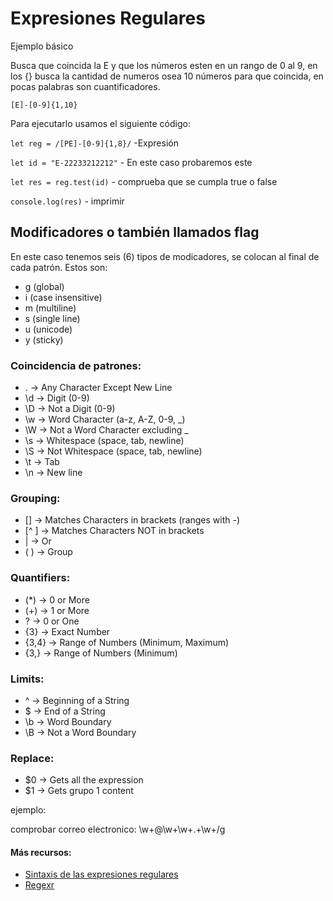 # Expresiones Regulares
Ejemplo básico

Busca que coincida la E y que los números esten en un rango de 0 al 9, en los {} busca la cantidad de numeros osea 10 números para que coincida, en pocas palabras son cuantificadores.

`` [E]-[0-9]{1,10} ``

Para ejecutarlo usamos el siguiente código:

`` let reg = /[PE]-[0-9]{1,8}/ `` -Expresión

`` let id = "E-22233212212" `` - En este caso probaremos este 

`` let res = reg.test(id) `` - comprueba que se cumpla true o false

`` console.log(res) `` - imprimir

## Modificadores o también llamados flag

En este caso tenemos seis (6) tipos de modicadores, se colocan al final de cada patrón.
Estos son: 

- g (global)
- i (case insensitive)
- m (multiline)
- s (single line)
- u (unicode)
- y (sticky)


### Coincidencia de patrones:
- .       ->   Any Character Except New Line
- \d      ->   Digit (0-9)
- \D      ->   Not a Digit (0-9)
- \w      ->   Word Character (a-z, A-Z, 0-9, _)
- \W      ->   Not a Word Character excluding _
- \s      ->   Whitespace (space, tab, newline)
- \S      ->   Not Whitespace (space, tab, newline)
- \t      ->   Tab
- \n      ->   New line

### Grouping:
- []      ->   Matches Characters in brackets (ranges with -)
- [^ ]    ->   Matches Characters NOT in brackets
- |       ->   Or
- ( )     ->   Group

### Quantifiers:
- (*)     -> 0 or More
- (+)     -> 1 or More
- ?       -> 0 or One
- {3}     -> Exact Number
- {3,4}   -> Range of Numbers (Minimum, Maximum)
- {3,}    -> Range of Numbers (Minimum)

### Limits:
- ^       -> Beginning of a String
- $       -> End of a String
- \b      -> Word Boundary
- \B      -> Not a Word Boundary

### Replace:
- $0		-> Gets all the expression
- $1		-> Gets grupo 1 content

ejemplo:

comprobar correo electronico:
\w+@\w+\w+\.+\w+/g

#### Más recursos:

- [Sintaxis de las expresiones regulares](https://support.google.com/a/answer/1371415?hl=es)
- [Regexr](regexr.com)